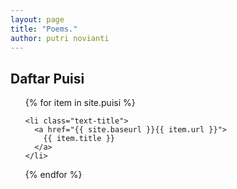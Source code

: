 ```yaml
---
layout: page
title: "Poems."
author: putri novianti
---
```


<div class="toc">
  <h2>Daftar Puisi</h2>
  <ul class="poem">
  {% for item in site.puisi %}

    <li class="text-title">
      <a href="{{ site.baseurl }}{{ item.url }}">
        {{ item.title }}
      </a>
    </li>
  {% endfor %}
  </ul>
</div>

